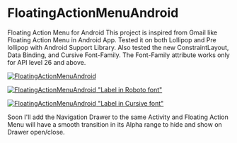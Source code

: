 # FloatingActionMenuAndroid
Floating Action Menu for Android
This project is inspired from Gmail like Floating Action Menu in Android App. Tested it on both Lollipop and Pre lollipop with Android Support Library. Also tested the new ConstraintLayout, Data Binding, and  Cursive Font-Family. The Font-Family attribute works only for API level 26 and above.

[![FloatingActionMenuAndroid](https://github.com/pmahsky/FloatingActionMenuAndroid/blob/master/Screenshot/demo_gif.gif)](#features)

[![FloatingActionMenuAndroid](https://github.com/pmahsky/FloatingActionMenuAndroid/blob/master/Screenshot/screenshot_roboto.png) "Label in Roboto font"](#features)

[![FloatingActionMenuAndroid](https://github.com/pmahsky/FloatingActionMenuAndroid/blob/master/Screenshot/screenshot_cursive.png) "Label in Cursive font"](#features)

Soon I'll add the Navigation Drawer to the same Activity and Floating Action Menu will have a smooth transition in its Alpha range to hide and show on Drawer open/close.
